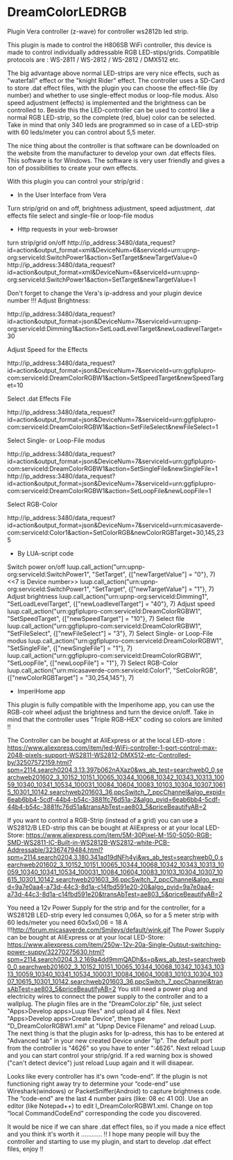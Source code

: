 # DreamColorLEDRGB
Plugin Vera controller (z-wave) for controller ws2812b led strip.

This plugin is made to control the H806SB WiFi controller, this device is made to control individually addressable RGB LED-stips/grids.
Compatible protocols are :  WS-2811 / WS-2812 /  WS-2812 / DMX512 etc.

The big advantage above normal LED-strips are very nice effects, such as "waterfall" effect or the "knight Rider" effect.
The controller uses a SD-Card to store .dat effect files, with the plugin you can choose the effect-file (by number) and whether to use
single-effect modus or loop-file modus. 
Also speed adjustment (effects) is implemented and the brightness can be controlled to.
Beside this the LED-controller can be used to control like a normal RGB LED-strip, so the complete (red, blue) color can be selected. Take in mind that only 340 leds are programmed so in case of a LED-strip with 60 leds/meter you can control about 5,5 meter.

The nice thing about the controller is that software can be downloaded on the website from the manufacturer to develop your own .dat effects files. This software is for Windows. The software is very user friendly and gives a ton of possibilities to create your own effects.

With this plugin you can control your strip/grid : 
 - In the User Interface from Vera  

Turn strip/grid on and off, brightness adjustment, speed adjustment, .dat effects file select and single-file or loop-file modus

 - Http requests in your web-browser

turn strip/grid on/off
http://ip_address:3480/data_request?id=action&output_format=xml&DeviceNum=6&serviceId=urn:upnp-org:serviceId:SwitchPower1&action=SetTarget&newTargetValue=0 
http://ip_address:3480/data_request?id=action&output_format=xml&DeviceNum=6&serviceId=urn:upnp-org:serviceId:SwitchPower1&action=SetTarget&newTargetValue=1

Don't forget to change the Vera's ip-address and your plugin device number !!!
Adjust Brightness:

http://ip_address:3480/data_request?id=action&output_format=json&DeviceNum=7&serviceId=urn:upnp-org:serviceId:Dimming1&action=SetLoadLevelTarget&newLoadlevelTarget=30

Adjust Speed for the Effects

http://ip_address:3480/data_request?id=action&output_format=json&DeviceNum=7&serviceId=urn:ggfiplupro-com:serviceId:DreamColorRGBW1&action=SetSpeedTarget&newSpeedTarget=10

Select .dat Effects File

http://ip_address:3480/data_request?id=action&output_format=json&DeviceNum=7&serviceId=urn:ggfiplupro-com:serviceId:DreamColorRGBW1&action=SetFileSelect&newFileSelect=1

Select Single- or Loop-File modus

http://ip_address:3480/data_request?id=action&output_format=json&DeviceNum=7&serviceId=urn:ggfiplupro-com:serviceId:DreamColorRGBW1&action=SetSingleFile&newSingleFile=1
http://ip_address:3480/data_request?id=action&output_format=json&DeviceNum=7&serviceId=urn:ggfiplupro-com:serviceId:DreamColorRGBW1&action=SetLoopFile&newLoopFile=1

Select RGB-Color

http://ip_address:3480/data_request?id=action&output_format=json&DeviceNum=7&serviceId=urn:micasaverde-com:serviceId:Color1&action=SetColorRGB&newColorRGBTarget=30,145,235

 - By LUA-script code

Switch power on/off
luup.call_action("urn:upnp-org:serviceId:SwitchPower1", "SetTarget", {["newTargetValue"] = "0"}, 7)  <<7 is Device number>>
luup.call_action("urn:upnp-org:serviceId:SwitchPower1", "SetTarget", {["newTargetValue"] = "1"}, 7)
Adjust brightness
luup.call_action("urn:upnp-org:serviceId:Dimming1", "SetLoadLevelTarget", {["newLoadlevelTarget"] = "40"}, 7)
Adjust speed
luup.call_action("urn:ggfiplupro-com:serviceId:DreamColorRGBW1", "SetSpeedTarget", {["newSpeedTarget"] = "10"}, 7)
Select file
luup.call_action("urn:ggfiplupro-com:serviceId:DreamColorRGBW1", "SetFileSelect", {["newFileSelect"] = "3"}, 7)
Select Single- or Loop-File modus
luup.call_action("urn:ggfiplupro-com:serviceId:DreamColorRGBW1", "SetSingleFile", {["newSingleFile"] = "1"}, 7)
luup.call_action("urn:ggfiplupro-com:serviceId:DreamColorRGBW1", "SetLoopFile", {["newLoopFile"] = "1"}, 7)
Select RGB-Color
luup.call_action("urn:micasaverde-com:serviceId:Color1", "SetColorRGB", {["newColorRGBTarget"] = "30,254,145"}, 7)

 - ImperiHome app

This plugin is fully compatible with the Imperihome app, you can use the RGB-colr wheel adjust the brightness and turn the device on/off.
Take in mind that the controller uses "Triple RGB-HEX" coding so colors are limited !!

The Controller can be bought at AliExpress or at the local LED-store :
https://www.aliexpress.com/item/led-WiFi-controller-1-port-control-max-2048-pixels-support-WS2811-WS2812-DMX512-etc-Controlled-by/32507572159.html?spm=2114.search0204.3.13.397b062nAXaz0&ws_ab_test=searchweb0_0,searchweb201602_3_10152_10151_10065_10344_10068_10342_10343_10313_10059_10340_10341_10534_100031_10084_10604_10083_10103_10304_10307_10615_10301_10142,searchweb201603_36,ppcSwitch_7_ppcChannel&algo_expid=6eab6bb4-5cdf-44b4-b54c-3881fc76d51a-2&algo_pvid=6eab6bb4-5cdf-44b4-b54c-3881fc76d51a&transAbTest=ae803_5&priceBeautifyAB=2

If you want to control a RGB-Strip (instead of a grid) you can use a WS2812/B LED-strip this can be bought at AliExpress or at your local LED-Store:
https://www.aliexpress.com/item/5M-30Pixel-M-150-5050-RGB-SMD-WS2811-IC-Built-in-WS2812B-WS2812-white-PCB-Addressable/32367479484.html?spm=2114.search0204.3.180.341ad19dNFh4yi&ws_ab_test=searchweb0_0,searchweb201602_3_10152_10151_10065_10344_10068_10342_10343_10313_10059_10340_10341_10534_100031_10084_10604_10083_10103_10304_10307_10615_10301_10142,searchweb201603_36,ppcSwitch_7_ppcChannel&algo_expid=9a7e0aa4-a73d-44c3-8d1a-c14fbd591e20-20&algo_pvid=9a7e0aa4-a73d-44c3-8d1a-c14fbd591e20&transAbTest=ae803_5&priceBeautifyAB=2

You need a 12v Power Supply for the strip and for the controller, for a WS2812B LED-strip every led consumes 0,06A, so for a 5 meter strip with 60 leds/meter you need 60x5x0,06 = 18 A !!!http://forum.micasaverde.com/Smileys/default/wink.gif
The Power Supply can be bought at AliExpress or at your local LED-Store:
https://www.aliexpress.com/item/250w-12v-20a-Single-Output-switching-power-suppy/32270275630.html?spm=2114.search0204.3.2.169a4dd9mmQADh&s=p&ws_ab_test=searchweb0_0,searchweb201602_3_10152_10151_10065_10344_10068_10342_10343_10313_10059_10340_10341_10534_100031_10084_10604_10083_10103_10304_10307_10615_10301_10142,searchweb201603_36,ppcSwitch_7_ppcChannel&transAbTest=ae803_5&priceBeautifyAB=2
You still need a power plug and electricity wires to connect the power supply to the controller and to a wallplug.
The plugin files are in the "DreamColor.zip" file, just select "Apps>Develop apps>Luup files" and upload all 4 files.
Next  "Apps>Develop apps>Create Device", then type "D_DreamColorRGBW1.xml" at "Upnp Device Filename" and reload Luup.
The next thing is that the plugin asks for Ip-adress, this has to be entered at "Advanced tab" in your new created Device under "Ip".
The default port from the controller is "4626" so you have to enter "<youripadress>:4626". Next reload Luup and you can start control your strip/grid. If a red warning box is showed ("can't detect device") just reload Luup again and it will disapear.

Looks like every controller has it's own “code-end”. If the plugin is not functioning right away try to determine your “code-end” use Wireshark(windows) or PacketSniffer(Android) to capture
brightness code. The “code-end” are the last 4 number pairs (like: 08 ec 41 00). Use an editor (like Notepad++) to edit I_DreamColorRGBW1.xml.
Change on top “local CommandCodeEnd” corresponding the code you discovered. 

It would be nice if we can share .dat effect files, so if you made a nice effect and you think it's worth it ............ !!
I hope many people will buy the controller and starting to use my plugin, and start to develop .dat effect files, enjoy !!
